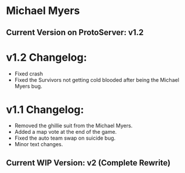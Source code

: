 # Michael Myers
## Current Version on ProtoServer: v1.2
# v1.2 Changelog:
* Fixed crash
* Fixed the Survivors not getting cold blooded after being the Michael Myers bug.
# v1.1 Changelog:
* Removed the ghillie suit from the Michael Myers.
* Added a map vote at the end of the game.
* Fixed the auto team swap on suicide bug.
* Minor text changes.
## Current WIP Version: v2 (Complete Rewrite)
